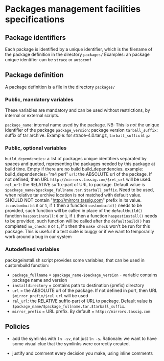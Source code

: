 # Packages management facilities specifications

## Package identifiers

Each package is identified by a unique identifier, which is the filename of the package definition in the directory `packages/`
Examples: an package unique identifier can be `strace` or `autoconf`


## Package definition

A package definition is a file in the directory `packages/`

### Public, mandatory variables

These variables are mandatory and can be used without restrictions, by internal or external scripts.

`package_name`: internal name used by the package. NB: This is *not* the unique identifier of the package
`package_version`: package version
`tarball_suffix`: suffix of tar archive. Example: for strace-4.0.tar.gz, `tarball_suffix` is `gz`

### Public, optional variables

`build_dependencies`: a list of packages unique identifiers separated by spaces and quoted, representing the packages needed by this package at build time. Empty if there are no build build_dependencies. example: build_dependencies="m4 perl"
`url`: the ABSOLUTE url of the package. If not defined, then URL `http://mirrors.tassig.com/$rel_url` will be used.
`rel_url`: the RELATIVE suffix-part of URL to package. Default value is `$package_name/$package_fullname.tar.$tarball_suffix`. Need to be used, when relative tar archive location is not matched with default value. SHOULD NOT contain "http://mirrors.tassig.com" prefix in its value.
`iscustombuild`: `0` or `1`, if `1` then a function `custombuild()` needs to be provided, such function will be called in place of the `defaultbuild()` function
`haspostinstall`: `0` or `1`, if `1` then a function `haspostinstall()` needs to be provided, such function will be called after the `defaultbuild()` has completed
`no_check`: `0` or `1`, if `1` then the `make check` won't be run for this package. This is useful if a test suite is buggy or if we want to temporarily work around a bug in our system

### Autodefined variables

packageinstall.sh script provides some variables, that can be used in custombuild function:

* `package_fullname` = `$package_name-$package_version` - variable contains package name and version
* `installdirectory` = contains path to destination (prefix) directory
* `url` = the ABSOLUTE url of the package. If not defined in port, then URL `$mirror_prefix/$rel_url` will be used
* `rel_url`: the RELATIVE suffix-part of URL to package. Default value is `$package_name/$package_fullname.tar.$tarball_suffix`.
* `mirror_prefix` = URL prefix. By default = `http://mirrors.tassig.com`

## Policies

* add the symlinks with `ln -sv`, not just `ln -s`. Rationale: we want to have some visual clue that the symlinks were correctly created.

* justify and comment every decision you make, using inline comments
